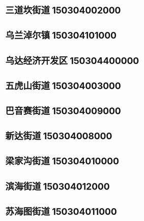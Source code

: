 # 三道坎街道 150304002000
# 乌兰淖尔镇 150304101000
# 乌达经济开发区 150304400000
# 五虎山街道 150304003000
# 巴音赛街道 150304009000
# 新达街道 150304008000
# 梁家沟街道 150304010000
# 滨海街道 150304012000
# 苏海图街道 150304011000
